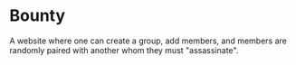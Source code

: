 # Bounty
A website where one can create a group, add members, and members are randomly paired with another whom they must "assassinate".
